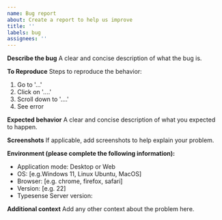 ```yaml
---
name: Bug report
about: Create a report to help us improve
title: ''
labels: bug
assignees: ''
---
```


**Describe the bug**
A clear and concise description of what the bug is.

**To Reproduce**
Steps to reproduce the behavior:

1. Go to '...'
2. Click on '....'
3. Scroll down to '....'
4. See error

**Expected behavior**
A clear and concise description of what you expected to happen.

**Screenshots**
If applicable, add screenshots to help explain your problem.

**Environment (please complete the following information):**

- Application mode: Desktop or Web
- OS: [e.g.Windows 11, Linux Ubuntu, MacOS]
- Browser: [e.g. chrome, firefox, safari]
- Version: [e.g. 22]
- Typesense Server version:

**Additional context**
Add any other context about the problem here.
